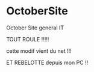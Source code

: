 # OctoberSite
October Site general IT

TOUT ROULE !!!!!

cette modif vient du net !!!


ET REBELOTTE depuis mon PC !!


